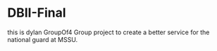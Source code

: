 # DBII-Final
this is dylan
GroupOf4 Group project to create a better service for the national guard at MSSU. 
